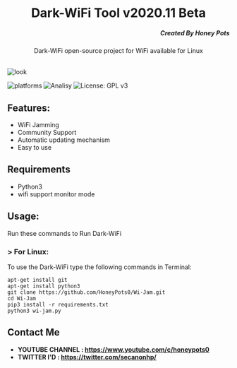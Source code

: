 <h1 align="center">Dark-WiFi Tool v2020.11 Beta</h1>
<h5 align="right">Created By Honey Pots</h5>
<p align="center">Dark-WiFi open-source project for WiFi  available for  Linux </p><br>
<img src="https://repository-images.githubusercontent.com/312641662/d834b600-267e-11eb-9671-39b4d9fbe884" alt="look">

![platforms](https://img.shields.io/badge/Platforms-Linux-orange)
![Analisy](https://img.shields.io/badge/Version-2020.11Beta-success)
![License: GPL v3](https://img.shields.io/badge/License%202.0-Apache-blue.svg)
<br>

## Features:

- WiFi Jamming
- Community Support 
- Automatic updating mechanism
- Easy to use 

## Requirements
* Python3
* wifi support monitor mode

## Usage:

Run these commands to Run Dark-WiFi

### > For Linux:

To use the Dark-WiFi type the following commands in Terminal:
```
apt-get install git
apt-get install python3
git clone https://github.com/HoneyPots0/Wi-Jam.git
cd Wi-Jam
pip3 install -r requirements.txt
python3 wi-jam.py
```

## Contact Me
* <b>YOUTUBE CHANNEL : https://www.youtube.com/c/honeypots0 </b>
* <b>TWITTER I'D : https://twitter.com/secanonhp/ </b>
